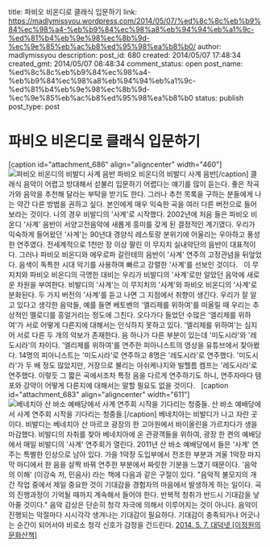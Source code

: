 title: 파비오 비온디로 클래식 입문하기
link: https://madlymissyou.wordpress.com/2014/05/07/%ed%8c%8c%eb%b9%84%ec%98%a4-%eb%b9%84%ec%98%a8%eb%94%94%eb%a1%9c-%ed%81%b4%eb%9e%98%ec%8b%9d-%ec%9e%85%eb%ac%b8%ed%95%98%ea%b8%b0/
author: madlymissyou
description: 
post_id: 680
created: 2014/05/07 17:48:34
created_gmt: 2014/05/07 08:48:34
comment_status: open
post_name: %ed%8c%8c%eb%b9%84%ec%98%a4-%eb%b9%84%ec%98%a8%eb%94%94%eb%a1%9c-%ed%81%b4%eb%9e%98%ec%8b%9d-%ec%9e%85%eb%ac%b8%ed%95%98%ea%b8%b0
status: publish
post_type: post

# 파비오 비온디로 클래식 입문하기

[caption id="attachment_686" align="aligncenter" width="460"]![파비오 비온디의 비발디 사계 음반](http://madlymissyou.files.wordpress.com/2014/05/2266638.jpg) 파비오 비온디의 비발디 사계 음반[/caption] 클래식 음악이 어렵고 방대해서 섣불리 입문하기 어렵다는 얘기를 많이 듣는다. 좋은 작곡가와 음악을 추천해 달라는 부탁을 받기도 한다. 그러나 추천 목록을 구하는 분들에게 나는 약간 다른 방법을 권하고 싶다. 본인에게 매우 익숙한 곡을 여러 다른 버전으로 들어보라는 것이다. 나의 경우 비발디의 '사계'로 시작했다. 2002년에 처음 들은 파비오 비온디 '사계' 음반이 서양고전음악에 새롭게 흥미를 갖게 된 결정적인 계기였다. 우리가 익숙하게 들어왔던 '사계'는 90년대 경양식 레스토랑 분위기에 어울리는 우아하고 풍성한 연주였다. 전세계적으로 1천만 장 이상 팔린 이 무지치 실내악단의 음반이 대표적이다. 그러나 파비오 비온디와 에우로파 갈란테의 음반이 '사계' 연주의 고정관념을 뒤엎었다. 음색이 독특한 시대 악기를 사용하여 빠르고 강렬한 '사계'를 선보인 것이다.   이 무지치와 파비오 비온디의 극명한 대비는 우리가 비발디의 '사계'로만 알았던 음악에 새로운 차원을 부여한다. 비발디의 '사계'는 이 무지치의 '사계'와 파비오 비온디의 '사계'로 분화된다. 두 가지 버전의 '사계'를 듣고 나면 그 지점에서 취향이 생긴다. 우리가 잘 알고 있다고 생각한 음악들, 예를 들면 베토벤의 '엘리제를 위하여'를 떠올릴 때 우리는 추상적인 멜로디를 흥얼거리는 정도에 그친다. 오다가다 들었던 수많은 '엘리제를 위하여'가 서로 어떻게 다른지에 대해서는 인식하지 못하고 있다. '엘리제를 위하여'는 심지어 서로 다른 두 개의 악보가 존재한다. 음 하나가 다른 부분이 있는데 '미도시라'와 '레도시라'의 차이다. '엘리제를 위하여'를 연주한 피아니스트의 영상을 유튜브에서 찾아봤다. 14명의 피아니스트는 '미도시라'로 연주하고 8명은 '레도시라'로 연주했다. '미도시라'가 두 배 정도 많았지만, 거장으로 불리는 아쉬케나지와 빌헬름 켐프는 '레도시라'로 연주했다. 이렇듯 그 짧은 곡에서조차 특정 음을 다르게 연주하기도 하니, 연주자마다 템포와 강약이 어떻게 다른지에 대해서는 말할 필요도 없을 것이다.   [caption id="attachment_683" align="aligncenter" width="611"]![베네치아 산 바소 예배당에서 사계 연주회 시작을 기다리는 청중들.](http://madlymissyou.files.wordpress.com/2014/06/ec82b0-ebb094ec868c-ec9888ebb0b0eb8bb9-ebb984ebb09ceb9494-ec82aceab384-ec97b0eca3bced9a8c1.png?w=611) 산 바소 예배당에서 사계 연주회 시작을 기다리는 청중들.[/caption] 베네치아는 비발디가 나고 자란 곳이다. 비발디는 베네치아 산 마르코 광장의 한 고아원에서 바이올린을 가르치다가 생을 마감했다. 비발디의 자취를 찾아 베네치아에 온 관광객들을 위하여, 광장 한 켠의 예배당에서 매일 비발디의 '사계' 연주회가 열린다. 2011년 산 바소 예배당에서 들은 '사계' 연주는 특별한 인상으로 남아 있다. 가을 1악장 도입부에서 전조한 부분과 겨울 1악장 마지막 마디에서 한 음을 살짝 바꿔 연주한 부분에서 짜릿한 기분을 느꼈기 때문이다. '음악의 이해' (이강숙 저, 민음사) 라는 책에 다음과 같은 구절이 있다. "음악적 불모지의 개간 작업 중에서 제일 중요한 것이 기대감을 경험자의 마음에서 발생하게 하는 일이다. 곡의 진행과정이 기억될 때까지 계속해서 들어야 한다. 반복적 청취가 반드시 기대감을 낳아줄 것이다." 음악 감상은 단순히 청각 자극에 의해서 이루어지는 것이 아니다. 음악이 진행되는 악절마다 시시각각 생겨나는 기대감이 필요하다. 기대감이 충족되거나 어긋나는 순간이 되어서야 비로소 청각 신호가 감정을 건드린다. [2014\. 5. 7. 대덕넷 [이정원의 문화산책]](http://hellodd.com/news/article.html?no=48722)